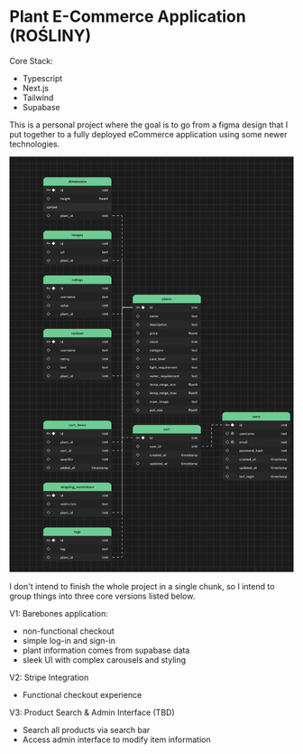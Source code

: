 # Plant E-Commerce Application (ROŚLINY)

Core Stack:

- Typescript
- Next.js
- Tailwind
- Supabase

This is a personal project where the goal is to go from a figma design that I put together to a fully deployed eCommerce application using some newer technologies.

![schema](assets/img/schema.png)

I don't intend to finish the whole project in a single chunk, so I intend to group things into three core versions listed below.

V1: Barebones application:

- non-functional checkout
- simple log-in and sign-in
- plant information comes from supabase data
- sleek UI with complex carousels and styling

V2: Stripe Integration

- Functional checkout experience

V3: Product Search & Admin Interface (TBD)

- Search all products via search bar
- Access admin interface to modify item information
